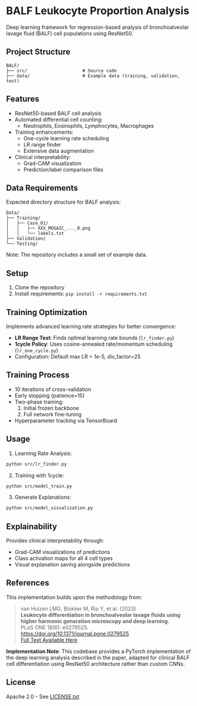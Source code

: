 # BALF Leukocyte Proportion Analysis

Deep learning framework for regression-based analysis of bronchoalveolar lavage fluid (BALF) cell populations using ResNet50. 

## Project Structure
```
BALF/
├── src/                     # Source code
├── data/                    # Example data (training, validation, test)
```

## Features

- ResNet50-based BALF cell analysis
- Automated differential cell counting:
  - Neutrophils, Eosinophils, Lymphocytes, Macrophages
- Training enhancements:
  - One-cycle learning rate scheduling
  - LR range finder
  - Extensive data augmentation
- Clinical interpretability:
  - Grad-CAM visualization
  - Prediction/label comparison files

## Data Requirements

Expected directory structure for BALF analysis:
```
Data/
├── Training/
│   ├── Case_01/ 
│   │   ├── XXX_MOSAIC_..._0.png
│   │   └── labels.txt
├── Validation/
└── Testing/
```

Note: The repository includes a small set of example data.

## Setup
1. Clone the repository
2. Install requirements: `pip install -r requirements.txt`

## Training Optimization

Implements advanced learning rate strategies for better convergence:
- **LR Range Test**: Finds optimal learning rate bounds (`lr_finder.py`)
- **1cycle Policy**: Uses cosine-annealed rate/momentum scheduling (`lr_one_cycle.py`)
- Configuration: Default max LR = 1e-5, div_factor=25

## Training Process

- 10 iterations of cross-validation
- Early stopping (patience=15)
- Two-phase training:
  1. Initial frozen backbone
  2. Full network fine-tuning
- Hyperparameter tracking via TensorBoard

## Usage

1. Learning Rate Analysis:
```bash
python src/lr_finder.py
```

2. Training with 1cycle:
```bash
python src/model_train.py
```

3. Generate Explanations:
```bash
python src/model_visualization.py
```

## Explainability

Provides clinical interpretability through:
- Grad-CAM visualizations of predictions
- Class activation maps for all 4 cell types
- Visual explanation saving alongside predictions

## References

This implementation builds upon the methodology from:

> van Huizen LMG, Blokker M, Rip Y, et al. (2023)  
> **Leukocyte differentiation in bronchoalveolar lavage fluids using higher harmonic generation microscopy and deep learning.**  
> PLoS ONE 18(6): e0279525.  
> https://doi.org/10.1371/journal.pone.0279525  
> [Full Text Available Here](https://pmc.ncbi.nlm.nih.gov/articles/PMC10298778/pdf/pone.0279525.pdf)

**Implementation Note**: This codebase provides a PyTorch implementation of the deep learning analysis described in the paper, adapted for clinical BALF cell differentiation using ResNet50 architecture rather than custom CNNs.

## License

Apache 2.0 - See [LICENSE.txt](LICENSE.txt) 
